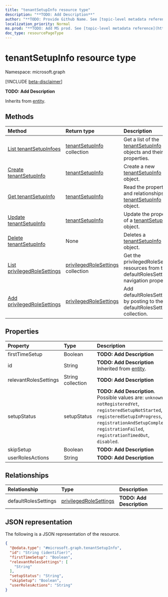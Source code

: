 ```yaml
---
title: "tenantSetupInfo resource type"
description: "**TODO: Add Description**"
author: "**TODO: Provide Github Name. See [topic-level metadata reference](https://msgo.azurewebsites.net/add/document/guidelines/metadata.html#topic-level-metadata)**"
localization_priority: Normal
ms.prod: "**TODO: Add MS prod. See [topic-level metadata reference](https://msgo.azurewebsites.net/add/document/guidelines/metadata.html#topic-level-metadata)**"
doc_type: resourcePageType
---
```


# tenantSetupInfo resource type

Namespace: microsoft.graph

[!INCLUDE [beta-disclaimer](../../includes/beta-disclaimer.md)]

**TODO: Add Description**


Inherits from [entity](../resources/entity.md).

## Methods
|Method|Return type|Description|
|:---|:---|:---|
|[List tenantSetupInfoes](../api/tenantsetupinfo-list.md)|[tenantSetupInfo](../resources/tenantsetupinfo.md) collection|Get a list of the [tenantSetupInfo](../resources/tenantsetupinfo.md) objects and their properties.|
|[Create tenantSetupInfo](../api/tenantsetupinfo-create.md)|[tenantSetupInfo](../resources/tenantsetupinfo.md)|Create a new [tenantSetupInfo](../resources/tenantsetupinfo.md) object.|
|[Get tenantSetupInfo](../api/tenantsetupinfo-get.md)|[tenantSetupInfo](../resources/tenantsetupinfo.md)|Read the properties and relationships of a [tenantSetupInfo](../resources/tenantsetupinfo.md) object.|
|[Update tenantSetupInfo](../api/tenantsetupinfo-update.md)|[tenantSetupInfo](../resources/tenantsetupinfo.md)|Update the properties of a [tenantSetupInfo](../resources/tenantsetupinfo.md) object.|
|[Delete tenantSetupInfo](../api/tenantsetupinfo-delete.md)|None|Deletes a [tenantSetupInfo](../resources/tenantsetupinfo.md) object.|
|[List privilegedRoleSettings](../api/tenantsetupinfo-list-defaultrolessettings.md)|[privilegedRoleSettings](../resources/privilegedrolesettings.md) collection|Get the privilegedRoleSettings resources from the defaultRolesSettings navigation property.|
|[Add privilegedRoleSettings](../api/tenantsetupinfo-post-defaultrolessettings.md)|[privilegedRoleSettings](../resources/privilegedrolesettings.md)|Add defaultRolesSettings by posting to the defaultRolesSettings collection.|

## Properties
|Property|Type|Description|
|:---|:---|:---|
|firstTimeSetup|Boolean|**TODO: Add Description**|
|id|String|**TODO: Add Description** Inherited from [entity](../resources/entity.md).|
|relevantRolesSettings|String collection|**TODO: Add Description**|
|setupStatus|setupStatus|**TODO: Add Description**. Possible values are: `unknown`, `notRegisteredYet`, `registeredSetupNotStarted`, `registeredSetupInProgress`, `registrationAndSetupCompleted`, `registrationFailed`, `registrationTimedOut`, `disabled`.|
|skipSetup|Boolean|**TODO: Add Description**|
|userRolesActions|String|**TODO: Add Description**|

## Relationships
|Relationship|Type|Description|
|:---|:---|:---|
|defaultRolesSettings|[privilegedRoleSettings](../resources/privilegedrolesettings.md)|**TODO: Add Description**|

## JSON representation
The following is a JSON representation of the resource.
<!-- {
  "blockType": "resource",
  "keyProperty": "id",
  "@odata.type": "microsoft.graph.tenantSetupInfo",
  "baseType": "microsoft.graph.entity",
  "openType": false
}
-->
``` json
{
  "@odata.type": "#microsoft.graph.tenantSetupInfo",
  "id": "String (identifier)",
  "firstTimeSetup": "Boolean",
  "relevantRolesSettings": [
    "String"
  ],
  "setupStatus": "String",
  "skipSetup": "Boolean",
  "userRolesActions": "String"
}
```

